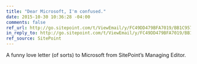 ```yaml
---
title: "Dear Microsoft, I'm confused."
date: 2015-10-30 10:36:28 -04:00
comments: false
ref_url: http://go.sitepoint.com/t/ViewEmail/y/FC49DD479BFA7019/BB1C957ADE9DB90816B21F2806CB3AEB
in_reply_to: http://go.sitepoint.com/t/ViewEmail/y/FC49DD479BFA7019/BB1C957ADE9DB90816B21F2806CB3AEB
ref_source: SitePoint
---
```


A funny love letter (of sorts) to Microsoft from SitePoint’s Managing Editor.